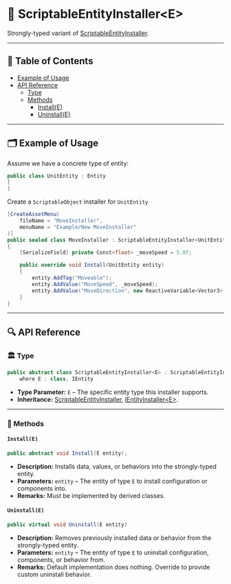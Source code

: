 # 🧩 ScriptableEntityInstaller&lt;E&gt;

Strongly-typed variant of [ScriptableEntityInstaller](ScriptableEntityInstaller.md).

---

## 📑 Table of Contents

- [Example of Usage](#-example-of-usage)
- [API Reference](#-api-reference)
    - [Type](#-type)
    - [Methods](#-methods)
        - [Install(E)](#installe)
        - [Uninstall(E)](#uninstalle)

---

## 🗂 Example of Usage

Assume we have a concrete type of entity:

```csharp
public class UnitEntity : Entity
{
}
```

Create a `ScriptableObject` installer for `UnitEntity`

```csharp
[CreateAssetMenu(
    fileName = "MoveInstaller",
    menuName = "Example/New MoveInstaller"
)]
public sealed class MoveInstaller : ScriptableEntityInstaller<UnitEntity>
{
    [SerializeField] private Const<float> _moveSpeed = 5.0f; 

    public override void Install(UnitEntity entity)
    {
        entity.AddTag("Moveable");
        entity.AddValue("MoveSpeed", _moveSpeed);
        entity.AddValue("MoveDirection", new ReactiveVariable<Vector3>());
    }
}
```

---

## 🔍 API Reference

### 🏛️ Type <div id="-type"></div>

```csharp
public abstract class ScriptableEntityInstaller<E> : ScriptableEntityInstaller, IEntityInstaller<E>
    where E : class, IEntity
```

- **Type Parameter:** `E` – The specific entity type this installer supports.
- **Inheritance:**
  [ScriptableEntityInstaller](SceneEntityInstaller.md), [IEntityInstaller&lt;E&gt;](IEntityInstaller%601.md).

---

### 🏹 Methods

#### `Install(E)`

```csharp
public abstract void Install(E entity);
```

- **Description:** Installs data, values, or behaviors into the strongly-typed entity.
- **Parameters:** `entity` – The entity of type `E` to install configuration or components into.
- **Remarks:** Must be implemented by derived classes.

#### `Uninstall(E)`

```csharp
public virtual void Uninstall(E entity)
```

- **Description:** Removes previously installed data or behavior from the strongly-typed entity.
- **Parameters:** `entity` – The entity of type `E` to uninstall configuration, components, or behavior from.
- **Remarks:** Default implementation does nothing. Override to provide custom uninstall behavior.